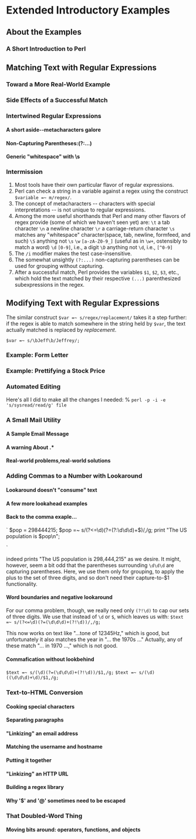 # Extended Introductory Examples

## About the Examples

### A Short Introduction to Perl

## Matching Text with Regular Expressions

### Toward a More Real-World Example

### Side Effects of a Successful Match

### Intertwined Regular Expressions

#### A short aside--metacharacters galore

#### Non-Capturing Parentheses:(?:...)

#### Generic "whitespace" with \s

### Intermission

1. Most tools have their own particular flavor of regular expressions.
2. Perl can check a string in a variable against a regex using the construct `$variable =~ m/regex/`.
3. The concept of metacharacters -- characters with special interpretations -- is not unique to regular expressions.
4. Among the more useful shorthands that Perl and many other flavors of regex provide (some of which we haven't seen yet) are:
    `\t`    a tab character
    `\n`    a newline character
    `\r`    a carriage-return character
    `\s`    matches any "whitespace" character(space, tab, newline, formfeed, and such)
    `\S`    anything not `\s`
    `\w`    `[a-zA-Z0-9_]` (useful as in `\w+`, ostensibly to match a word)
    `\d`    `[0-9]`, i.e., a digit
    `\D`    anything not `\d`, i.e., `[^0-9]`
5. The `/i` modifier makes the test case-insensitive.
6. The somewhat unsightly `(?:...)` non-capturing parentheses can be used for grouping without capturing.
7. After a successful match, Perl provides the variables `$1`, `$2`, `$3`, etc., which hold the text matched by their respective `(...)` parenthesized subexpressions in the regex.

## Modifying Text with Regular Expressions

The similar construct `$var =~ s/regex/replacement/` takes it a step further: if the regex is able to match somewhere in the string held by `$var`, the text actually matched is replaced by *replacement*.

`$var =~ s/\bJeff\b/Jeffrey/;`

### Example: Form Letter

### Example: Prettifying a Stock Price

### Automated Editing

Here's all I did to make all the changes I needed: 
    % `perl -p -i -e 's/sysread/read/g' file`



### A Small Mail Utility

#### A Sample Email Message

#### A warning About .*

#### Real-world problems,real-world solutions

### Adding Commas to a Number with Lookaround

#### Lookaround doesn't "consume" text

#### A few more lookahead examples

#### Back to the comma exaple...

`
    $pop = 298444215;
    $pop =~ s/(?<=\d)(?=(?:\d\d\d)+$)/,/g;
    print "The US population is $pop\n";

`

indeed prints "The US population is 298,444,215" as we desire. It might, however, seem a bit odd that the parentheses surrounding `\d\d\d` are capturing parentheses. Here, we use them only for grouping, to apply the plus to the set of three digits, and so don't need their capture-to-$1 functionality.



#### Word boundaries and negative lookaround

For our comma problem, though, we really need only `(?!\d)` to cap our sets of three digits. We use that instead of `\d` or `$`, which leaves us with:
`
    $text =~ s/(?<=\d)(?=(\d\d\d)+(?!\d))/,/g;
`

This now works on text like "...tone of 12345Hz," which is good, but unfortunately it also matches the year in "... the 1970s ..." Actually, any of these match "... in 1970 ...," which is not good.


#### Commafication without lookbehind

` $text =~ s/(\d)(?=(\d\d\d)+(?!\d))/$1,/g; `
` $text =~ s/(\d)((\d\d\d)+\d)/$1,/g; `

### Text-to-HTML Conversion

#### Cooking special characters

#### Separating paragraphs

#### "Linkizing" an email address

#### Matching the username and hostname

#### Putting it together

#### "Linkizing" an HTTP URL

#### Building a regex library

#### Why '$' and '@' sometimes need to be escaped

### That Doubled-Word Thing

#### Moving bits around: operators, functions, and objects

